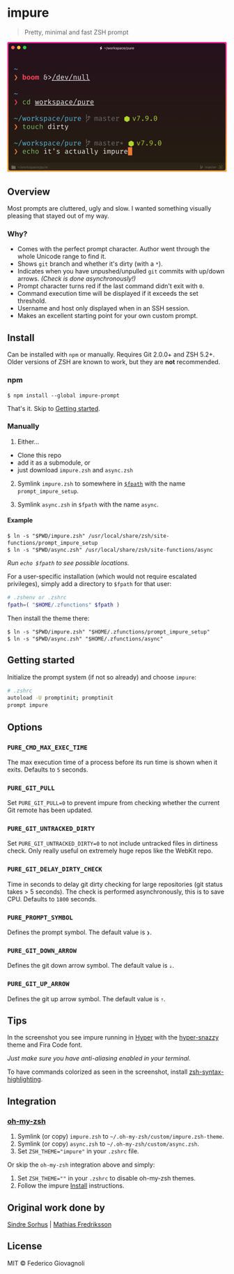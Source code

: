 # impure

> Pretty, minimal and fast ZSH prompt

<img src="screenshot.png" width="864">


## Overview

Most prompts are cluttered, ugly and slow. I wanted something visually pleasing that stayed out of my way.

### Why?

- Comes with the perfect prompt character.
  Author went through the whole Unicode range to find it.
- Shows `git` branch and whether it's dirty (with a `*`).
- Indicates when you have unpushed/unpulled `git` commits with up/down arrows. *(Check is done asynchronously!)*
- Prompt character turns red if the last command didn't exit with `0`.
- Command execution time will be displayed if it exceeds the set threshold.
- Username and host only displayed when in an SSH session.
- Makes an excellent starting point for your own custom prompt.


## Install

Can be installed with `npm` or manually. Requires Git 2.0.0+ and ZSH 5.2+. Older versions of ZSH are known to work, but they are **not** recommended.

### npm

```console
$ npm install --global impure-prompt
```

That's it. Skip to [Getting started](#getting-started).

### Manually

1. Either…
  - Clone this repo
  - add it as a submodule, or
  - just download `impure.zsh` and `async.zsh`

2. Symlink `impure.zsh` to somewhere in [`$fpath`](http://www.refining-linux.org/archives/46/ZSH-Gem-12-Autoloading-functions/) with the name `prompt_impure_setup`.

3. Symlink `async.zsh` in `$fpath` with the name `async`.

#### Example

```console
$ ln -s "$PWD/impure.zsh" /usr/local/share/zsh/site-functions/prompt_impure_setup
$ ln -s "$PWD/async.zsh" /usr/local/share/zsh/site-functions/async
```
*Run `echo $fpath` to see possible locations.*

For a user-specific installation (which would not require escalated privileges), simply add a directory to `$fpath` for that user:

```sh
# .zshenv or .zshrc
fpath=( "$HOME/.zfunctions" $fpath )
```

Then install the theme there:

```console
$ ln -s "$PWD/impure.zsh" "$HOME/.zfunctions/prompt_impure_setup"
$ ln -s "$PWD/async.zsh" "$HOME/.zfunctions/async"
```


## Getting started

Initialize the prompt system (if not so already) and choose `impure`:

```sh
# .zshrc
autoload -U promptinit; promptinit
prompt impure
```


## Options

### `PURE_CMD_MAX_EXEC_TIME`

The max execution time of a process before its run time is shown when it exits. Defaults to `5` seconds.

### `PURE_GIT_PULL`

Set `PURE_GIT_PULL=0` to prevent impure from checking whether the current Git remote has been updated.

### `PURE_GIT_UNTRACKED_DIRTY`

Set `PURE_GIT_UNTRACKED_DIRTY=0` to not include untracked files in dirtiness check. Only really useful on extremely huge repos like the WebKit repo.

### `PURE_GIT_DELAY_DIRTY_CHECK`

Time in seconds to delay git dirty checking for large repositories (git status takes > 5 seconds). The check is performed asynchronously, this is to save CPU. Defaults to `1800` seconds.

### `PURE_PROMPT_SYMBOL`

Defines the prompt symbol. The default value is `❯`.

### `PURE_GIT_DOWN_ARROW`

Defines the git down arrow symbol. The default value is `⇣`.

### `PURE_GIT_UP_ARROW`

Defines the git up arrow symbol. The default value is `⇡`.


## Tips

In the screenshot you see impure running in [Hyper](https://hyper.is) with the [hyper-snazzy](https://github.com/sindresorhus/hyper-snazzy) theme and Fira Code font.

*Just make sure you have anti-aliasing enabled in your terminal.*

To have commands colorized as seen in the screenshot, install [zsh-syntax-highlighting](https://github.com/zsh-users/zsh-syntax-highlighting).


## Integration

### [oh-my-zsh](https://github.com/robbyrussell/oh-my-zsh)

1. Symlink (or copy) `impure.zsh` to `~/.oh-my-zsh/custom/impure.zsh-theme`.
2. Symlink (or copy) `async.zsh` to `~/.oh-my-zsh/custom/async.zsh`.
3. Set `ZSH_THEME="impure"` in your `.zshrc` file.

Or skip the `oh-my-zsh` integration above and simply:

1. Set `ZSH_THEME=""` in your `.zshrc` to disable oh-my-zsh themes.
2. Follow the impure [Install](#install) instructions.


## Original work done by

[Sindre Sorhus](http://sindresorhus.com) | [Mathias Fredriksson](https://github.com/mafredri)


## License

MIT © Federico Giovagnoli
